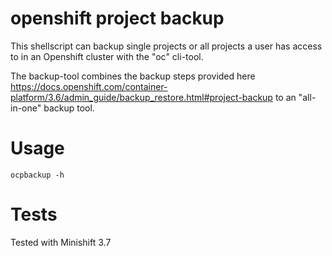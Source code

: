 # openshift project backup
This shellscript can backup single projects or all projects a user has access to in an Openshift cluster with the "oc" cli-tool.

The backup-tool combines the backup steps provided here https://docs.openshift.com/container-platform/3.6/admin_guide/backup_restore.html#project-backup to an "all-in-one" backup tool.

# Usage
<code>ocpbackup -h</code>

# Tests
Tested with Minishift 3.7
